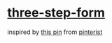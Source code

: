 # [three-step-form](https://samirahmad5445.github.io/three-step-form/)

inspired by [this pin](https://www.pinterest.com/pin/383509724514064053/) from [pinterist](https://www.pinterest.com/)
